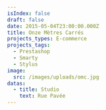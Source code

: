 ```yaml
---
isIndex: false
draft: false
date: 2015-05-04T23:00:00.000Z
title: Onze Mètres Carrés
projects_types: E-commerce
projects_tags:
  - Prestashop
  - Smarty
  - Stylus
image:
  src: /images/uploads/omc.jpg
datas:
  - title: Studio
    text: Rue Pavée
---
```

